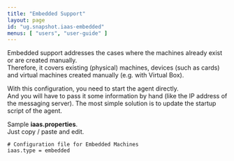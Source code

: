 ```yaml
---
title: "Embedded Support"
layout: page
id: "ug.snapshot.iaas-embedded"
menus: [ "users", "user-guide" ]
---
```


Embedded support addresses the cases where the machines already exist or are created manually.  
Therefore, it covers existing (physical) machines, devices (such as cards) and virtual machines created
manually (e.g. with Virtual Box).

With this configuration, you need to start the agent directly.  
And you will have to pass it some information by hand (like the IP address of the messaging server).
The most simple solution is to update the startup script of the agent.

Sample **iaas.properties**.  
Just copy / paste and edit.

``` properties
# Configuration file for Embedded Machines
iaas.type = embedded
```
